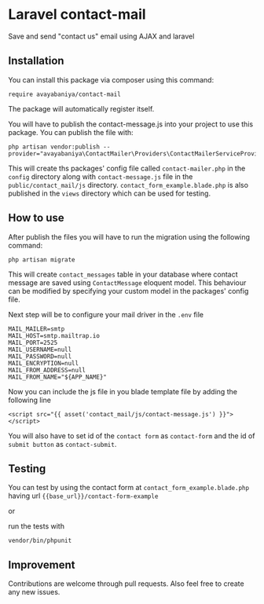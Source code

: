 # Laravel contact-mail
Save and send "contact us" email using AJAX and laravel

## Installation
You can install this package via composer using this command:
```
require avayabaniya/contact-mail
```
The package will automatically register itself.

You will have to publish the contact-message.js into your project to use this package. You can publish the file with:
```
php artisan vendor:publish --provider="avayabaniya\ContactMailer\Providers\ContactMailerServiceProvider"
```

This will create ths packages' config file called `contact-mailer.php` in the `config` directory along with `contact-message.js` file in the `public/contact_mail/js` directory.
 `contact_form_example.blade.php` is also published in the `views` directory which can be used for testing.
 
 ## How to use
 After publish the files you will have to run the migration using the following command:
```
php artisan migrate
```
This will create `contact_messages` table in your database where contact message are saved using `ContactMessage` eloquent model.
This behaviour can be modified by specifying your custom model in the packages' config file.

Next step will be to configure your mail driver in the `.env` file
```
MAIL_MAILER=smtp
MAIL_HOST=smtp.mailtrap.io
MAIL_PORT=2525
MAIL_USERNAME=null
MAIL_PASSWORD=null
MAIL_ENCRYPTION=null
MAIL_FROM_ADDRESS=null
MAIL_FROM_NAME="${APP_NAME}"
```

Now you can include the js file in you blade template file by adding the following line
```
<script src="{{ asset('contact_mail/js/contact-message.js') }}"></script>
```
You will also have to set id of the `contact form` as `contact-form` and the id of `submit button` as `contact-submit`.

## Testing
You can test by using the contact form at `contact_form_example.blade.php` having url `{{base_url}}/contact-form-example`

or

run the tests with
```
vendor/bin/phpunit
```

## Improvement
Contributions are welcome through pull requests. Also feel free to create any new issues.
